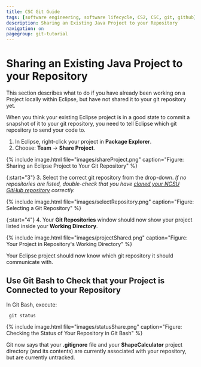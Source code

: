 ```yaml
---
title: CSC Git Guide
tags: [software engineering, software lifecycle, CS2, CSC, git, github]
description: Sharing an Existing Java Project to your Repository
navigation: on
pagegroup: git-tutorial
---
```

# Sharing an Existing Java Project to your Repository
This section describes what to do if you have already been working on a Project locally within Eclipse, but have not shared it to your git repository yet.

When you think your existing Eclipse project is in a good state to commit a snapshot of it to your git repository, you need to tell Eclipse which git repository to send your code to.

   1. In Eclipse, right-click your project in **Package Explorer**.
   2. Choose: **Team** -> **Share Project**.
   
{% include image.html file="images/shareProject.png" caption="Figure: Sharing an Eclipse Project to Your Git Repository" %} 

   {:start="3"}
   3. Select the correct git repository from the drop-down. *If no repositories are listed, double-check that you have [cloned your NCSU GitHub repository](git-clone) correctly.*
   
{% include image.html file="images/selectRepository.png" caption="Figure: Selecting a Git Repository" %} 
   
   {:start="4"}
   4. Your **Git Repositories** window should now show your project listed inside your **Working Directory**.
   
{% include image.html file="images/projectShared.png" caption="Figure: Your Project in Repository's Working Directory" %} 

Your Eclipse project should now know which git repository it should communicate with. 

## Use Git Bash to Check that your Project is Connected to your Repository
In Git Bash, execute:

     git status
	
{% include image.html file="images/statusShare.png" caption="Figure: Checking the Status of Your Repository in Git Bash" %} 
	
Git now says that your **.gitignore** file and your **ShapeCalculator** project directory (and its contents) are currently associated with your repository, but are currently untracked.
	
